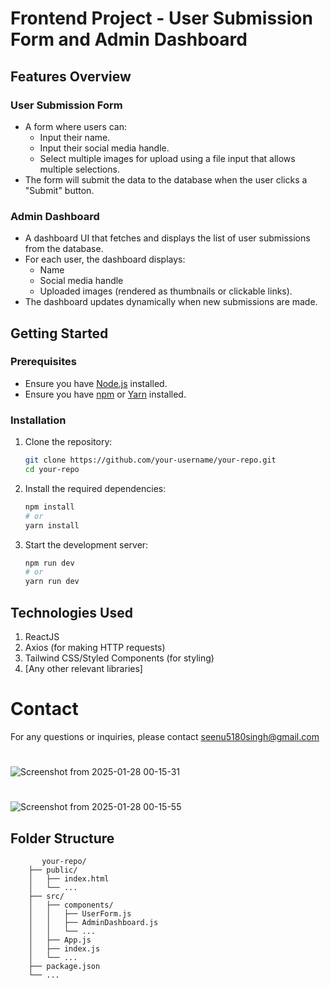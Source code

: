 # Frontend Project - User Submission Form and Admin Dashboard

## Features Overview

### User Submission Form
- A form where users can:
  - Input their name.
  - Input their social media handle.
  - Select multiple images for upload using a file input that allows multiple selections.
- The form will submit the data to the database when the user clicks a "Submit" button.

### Admin Dashboard
- A dashboard UI that fetches and displays the list of user submissions from the database.
- For each user, the dashboard displays:
  - Name
  - Social media handle
  - Uploaded images (rendered as thumbnails or clickable links).
- The dashboard updates dynamically when new submissions are made.

## Getting Started

### Prerequisites
- Ensure you have [Node.js](https://nodejs.org/) installed.
- Ensure you have [npm](https://www.npmjs.com/) or [Yarn](https://yarnpkg.com/) installed.

### Installation

1. Clone the repository:
   ```sh
   git clone https://github.com/your-username/your-repo.git
   cd your-repo
2. Install the required dependencies:
   ```sh
   npm install
   # or
   yarn install
3. Start the development server:
    ```sh
   npm run dev
   # or
   yarn run dev

## Technologies Used  

1. ReactJS
2. Axios (for making HTTP requests)
3. Tailwind CSS/Styled Components (for styling)
4. [Any other relevant libraries]


# Contact

For any questions or inquiries, please contact seenu5180singh@gmail.com

#

![Screenshot from 2025-01-28 00-15-31](https://github.com/user-attachments/assets/802dfcf5-cdb4-4877-ae84-750d75f490f8)
# 
![Screenshot from 2025-01-28 00-15-55](https://github.com/user-attachments/assets/37971be6-46c7-4169-9557-6f77c854d3b2)


## Folder Structure   
```plaintext
       your-repo/
    ├── public/
    │   ├── index.html
    │   └── ...
    ├── src/
    │   ├── components/
    │   │   ├── UserForm.js
    │   │   ├── AdminDashboard.js
    │   │   └── ...
    │   ├── App.js
    │   ├── index.js
    │   └── ...
    ├── package.json
    └── ...
